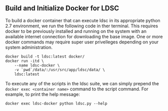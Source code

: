 

## Build and Initialize Docker for LDSC

To build a docker container that can execute ldsc in its appropriate python 2.7 environment, we run the following code in ther terminal. This requires docker to be previously installed and running on the system with an available internet connection for downloading the base image. One or more docker commands may require super user privelleges depending on your system administration.

```{bash}
docker build -t ldsc:latest docker/
docker run -itd \
    --name ldsc-docker \
    -v `pwd`/data/:/usr/src/app/ldsc/data/ \
    ldsc:latest
```

To execute any of the scripts in the ldsc suite, we can simply prepend the `docker exec <container name>` command to the script command. For example, to print the help message: 

```{bash}
docker exec ldsc-docker python ldsc.py --help
```

